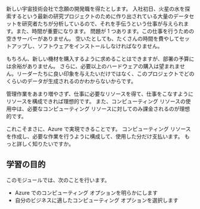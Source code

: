 新しい宇宙技術会社で念願の開発職を得たとします。 入社初日、火星の水を探索するという最新の研究プロジェクトのために作り出されている大量のデータセットを研究者たちが分析しているので、それを手伝うという仕事が与えられます。また、時間が重要になります。 問題が 1 つあります。この仕事を行うための空きサーバーがありません。 空いたとしても、たくさんの時間を費やしてセットアップし、ソフトウェアをインストールしなければなりません。

もちろん、新しい機材を購入するように求めることはできますが、部署の予算には余裕がありません。 さらに、必要以上のハードウェアの購入は望まれません。リーダーたちに良い印象を与えたいだけではなく、このプロジェクトでどのくらいのデータが生成されるのかわからないからです。

管理作業をあまり増やさず、仕事に必要なリソースを得て、仕事をこなすようにリソースを構成できれば理想的です。 また、コンピューティング リソースの使用中は、必要なコンピューティング リソースに対してのみ課金されるのが理想的です。

これこそまさに、Azure で実現できることです。 コンピューティング リソースを作成し、必要な作業を行うように構成して、使用した分だけ支払います。 もっと詳しく知りたいですか。

## <a name="learning-objectives"></a>学習の目的

このモジュールでは、次のことを行います。

- Azure でのコンピューティング オプションを明らかにします
- 自分のビジネスに適したコンピューティング オプションを選択します
